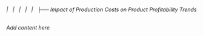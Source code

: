 ###### |   |   |   |   |   ├── Impact of Production Costs on Product Profitability Trends

*Add content here*